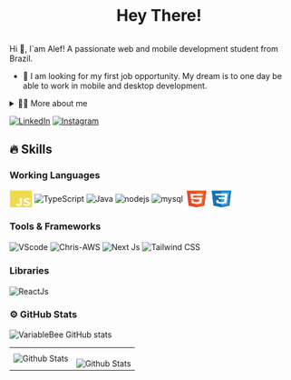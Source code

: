 <!--título-->
<div id="user-content-toc">
  <ul align="center">
    <summary><h1 style="display: inline-block">Hey There!</h1></summary>
</div>

<!-- Presentation -->
<p>
  

  Hi 👋, I`am Alef! A passionate web and mobile development student from Brazil.

  <!--
  - 🌱 I am currently studying systems analysis and development at Cruzeiro do Sul<img align="center" alt="html5" src="https://img.shields.io/badge/Edx-193A3E?style=for-the-badge&logo=edx&logoColor=white" />
  -->
  - 🔭 I am looking for my first job opportunity. My dream is to one day be able to work in mobile and desktop development.
 
</p>

<!-- Dropdown -->
<details>
  <summary>👨‍💻 More about me</summary>

  - 💬 I am 18 years old, currently living in Brazil. I have fluency in English, - basic knowledge of Spanish, Hebrew and Arabic -, and have experience in JavaScript, TypeScript, ReactJs, NextJs and Tailwind CSS.


  - ⚡ I like reading, whether it's a good book, as well as watching movies and playing games! I believe that our personal interests contribute to the emergence of new ideas, solving problems, and making the world better.
</details>

<!-- Links -->
[![LinkedIn](https://img.shields.io/badge/LinkedIn-0077B5?style=for-the-badge&logo=linkedin&logoColor=white)](https://www.linkedin.com/in/alefalvesaraujo/)
[![Instagram](https://img.shields.io/badge/Instagram-E4405F?style=for-the-badge&logo=instagram&logoColor=white)]()



<!-- Portfolio 
## Portfolio:
- []()
- []()
- []()
- []()
-->
<!-- GIF -->
<div align="left">
  
</div>

###


## 🔥 Skills
<!-- Skills: Programming Languages -->
<div style="flex-basis: 48%;">
  <h3>Working Languages</h3>
  <img align="center" alt="Js" height="30" width="40" src="https://raw.githubusercontent.com/devicons/devicon/master/icons/javascript/javascript-plain.svg">
  <img align="center" alt="TypeScript" height="30" width="40" src="https://cdn.jsdelivr.net/gh/devicons/devicon/icons/typescript/typescript-original.svg">
  <img align="center" alt="Java" height="30" width="40" src="https://cdn.jsdelivr.net/gh/devicons/devicon/icons/java/java-original.svg">
  <img align="center" alt="nodejs" height="30" width="40" src="https://cdn.jsdelivr.net/gh/devicons/devicon/icons/nodejs/nodejs-original.svg">
  <img align="center" alt="mysql" height="30" width="40" src="https://cdn.jsdelivr.net/gh/devicons/devicon/icons/mysql/mysql-original.svg">
  <img align="center" alt="HTML" height="30" width="40" src="https://raw.githubusercontent.com/devicons/devicon/master/icons/html5/html5-original.svg">
  <img align="center" alt="CSS" height="30" width="40" src="https://raw.githubusercontent.com/devicons/devicon/master/icons/css3/css3-original.svg">
  
<!-- Skills: Tools & Frameworks -->
<div style="flex-basis: 48%;">
  <h3>Tools & Frameworks</h3>
  <img align="center" alt="VScode" height="30" width="40" src="https://cdn.jsdelivr.net/gh/devicons/devicon/icons/vscode/vscode-original.svg">
  <img align="center" alt="Chris-AWS" height="30" width="40" src="https://cdn.jsdelivr.net/gh/devicons/devicon/icons/git/git-original.svg">
  <img align="center" alt="Next Js" height="30" width="40" src="https://cdn.jsdelivr.net/gh/devicons/devicon/icons/nextjs/nextjs-original.svg">
  <img align="center" alt="Tailwind CSS" height="80" width="80" src="https://cdn.jsdelivr.net/gh/devicons/devicon/icons/tailwindcss/tailwindcss-original-wordmark.svg">
  
</div>
  <!-- Skills: Libraries -->
<div style="flex-basis: 48%;">
  <h3>Libraries</h3>
  <img align="center" alt="ReactJs" height="30" width="40" src="https://cdn.jsdelivr.net/gh/devicons/devicon/icons/react/react-original.svg">
</div>

<!-- GithubStats -->
### ⚙️ GitHub Stats

![VariableBee GitHub stats](https://github-readme-stats.vercel.app/api?username=3alyef&show_icons=true&theme=gotham)

<table>
  <tr>
    <td>
      <img
        align="left"
        src="https://github-readme-stats.vercel.app/api/top-langs/?username=3alyef&theme=gotham&hide_border=false&include_all_commits=true&count_private=true&layout=compact"
        alt="Github Stats"
      />
    </td>
    <td>
      <br />
      <img
        align="left"
        src="https://github-readme-streak-stats.herokuapp.com/?user=3alyef&theme=gotham&hide_border=false"
        alt="Github Stats"
      />
    </td>
  </tr>
</table>

  

